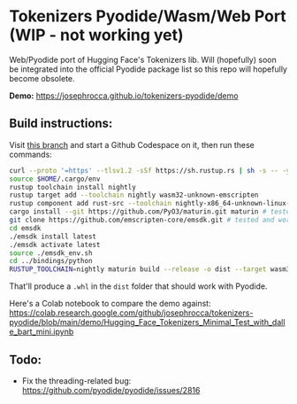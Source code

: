 # Tokenizers Pyodide/Wasm/Web Port (WIP - not working yet)
Web/Pyodide port of Hugging Face's Tokenizers lib. Will (hopefully) soon be integrated into the official Pyodide package list so this repo will hopefully become obsolete.

**Demo:** https://josephrocca.github.io/tokenizers-pyodide/demo

## Build instructions:
Visit [this branch](https://github.com/josephrocca/tokenizers/tree/pyodide) and start a Github Codespace on it, then run these commands:
```bash
curl --proto '=https' --tlsv1.2 -sSf https://sh.rustup.rs | sh -s -- -y
source $HOME/.cargo/env
rustup toolchain install nightly
rustup target add --toolchain nightly wasm32-unknown-emscripten
rustup component add rust-src --toolchain nightly-x86_64-unknown-linux-gnu
cargo install --git https://github.com/PyO3/maturin.git maturin # tested and working at commit hash 05169de
git clone https://github.com/emscripten-core/emsdk.git # tested and working at commit hash 517e02f
cd emsdk
./emsdk install latest
./emsdk activate latest
source ./emsdk_env.sh
cd ../bindings/python
RUSTUP_TOOLCHAIN=nightly maturin build --release -o dist --target wasm32-unknown-emscripten -i python3.10
```
That'll produce a `.whl` in the `dist` folder that should work with Pyodide.

Here's a Colab notebook to compare the demo against: https://colab.research.google.com/github/josephrocca/tokenizers-pyodide/blob/main/demo/Hugging_Face_Tokenizers_Minimal_Test_with_dalle_bart_mini.ipynb

## Todo:

* Fix the threading-related bug: https://github.com/pyodide/pyodide/issues/2816
